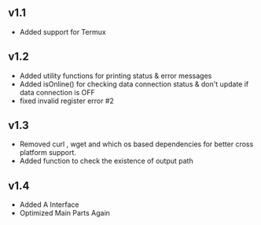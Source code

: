 ## v1.1

- Added support for Termux

## v1.2

- Added utility functions for printing status & error messages
- Added isOnline() for checking data connection status & don't update if
data connection is OFF
- fixed invalid register error #2

## v1.3

- Removed curl , wget and which os based dependencies for better cross platform support.
- Added function to check the existence of output path

## v1.4

- Added A Interface
- Optimized Main Parts Again
